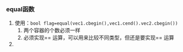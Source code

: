 ### equal函数
1. 使用：`bool flag=equal(vec1.cbegin(),vec1.cend().vec2.cbegin())`
	1. 两个容器的个数必须一样
	2. 必须实现== 运算，可以用来比较不同类型，但还是要实现== 运算
2. 